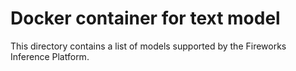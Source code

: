 # Docker container for text model

This directory contains a list of models supported by the Fireworks Inference Platform.
